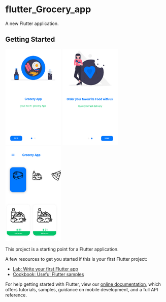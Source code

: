 # flutter_Grocery_app

A new Flutter application.

## Getting Started

<img src="./images/1.png" height="300em" /> <img src="./images/2.png" height="300em" /> <img src="./images/3.png" height="300em" />


This project is a starting point for a Flutter application.

A few resources to get you started if this is your first Flutter project:

- [Lab: Write your first Flutter app](https://flutter.dev/docs/get-started/codelab)
- [Cookbook: Useful Flutter samples](https://flutter.dev/docs/cookbook)

For help getting started with Flutter, view our
[online documentation](https://flutter.dev/docs), which offers tutorials,
samples, guidance on mobile development, and a full API reference.
